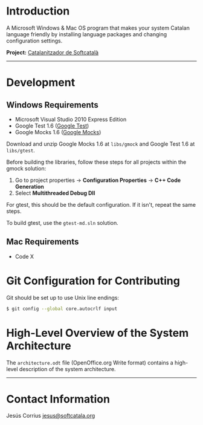
# Introduction

A Microsoft Windows & Mac OS program that makes your system Catalan language friendly by installing language packages and changing configuration settings.

**Project:** [Catalanitzador de Softcatalà](https://www.softcatala.org/projectes/catalanitzador-de-softcatala/)

---

# Development

## Windows Requirements

- Microsoft Visual Studio 2010 Express Edition
- Google Test 1.6 ([Google Test](https://code.google.com/p/googletest/))
- Google Mocks 1.6 ([Google Mocks](https://code.google.com/p/googlemock/))

Download and unzip Google Mocks 1.6 at `libs/gmock` and Google Test 1.6 at `libs/gtest`.

Before building the libraries, follow these steps for all projects within the gmock solution:

1. Go to project properties → **Configuration Properties** → **C++ Code Generation**
2. Select **Multithreaded Debug Dll**

For gtest, this should be the default configuration. If it isn't, repeat the same steps.

To build gtest, use the `gtest-md.sln` solution.

## Mac Requirements

- Code X 

# Git Configuration for Contributing

Git should be set up to use Unix line endings:

```bash
$ git config --global core.autocrlf input
```

# High-Level Overview of the System Architecture

The `architecture.odt` file (OpenOffice.org Write format) contains a high-level description of the system architecture.

---

# Contact Information

Jesús Corrius [jesus@softcatala.org](mailto:jesus@softcatala.org)